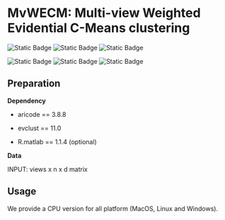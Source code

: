 # MvWECM: Multi-view Weighted Evidential C-Means clustering
![Static Badge](https://img.shields.io/badge/Multi%20view%20Clustering-green)
![Static Badge](https://img.shields.io/badge/R-blue)
![Static Badge](https://img.shields.io/badge/Pattern%20Recognition-orange)

![Static Badge](https://img.shields.io/badge/Clustering-blue)
![Static Badge](https://img.shields.io/badge/Code-Python-8A2BE2)
![Static Badge](https://img.shields.io/badge/AAAI2025-brightgreen)

## Preparation
**Dependency**

* aricode == 3.8.8

* evclust == 11.0

* R.matlab == 1.1.4 (optional)

**Data**

INPUT: views x n x d matrix 

## Usage
We provide a CPU version for all platform (MacOS, Linux and Windows).

